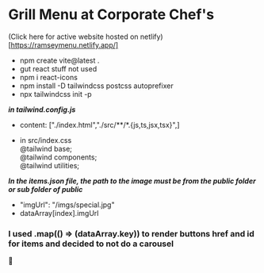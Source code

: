 # Grill Menu at Corporate Chef's 
(Click here for active website hosted on netlify)[https://ramseymenu.netlify.app/]

- npm create vite@latest .
- gut react stuff not used
- npm i react-icons
- npm install -D tailwindcss postcss autoprefixer 
- npx tailwindcss init -p

***in tailwind.config.js***
- content: ["./index.html","./src/**/*.{js,ts,jsx,tsx}",]

- in src/index.css  
@tailwind base;  
@tailwind components;  
@tailwind utilities;

***In the items.json file, the path to the image must be from the public folder or sub folder of public***
- "imgUrl": "/imgs/special.jpg"
- dataArray[index].imgUrl

### I used .map(() => (dataArray.key)) to render buttons href and id for items and decided to not do a carousel
🐾